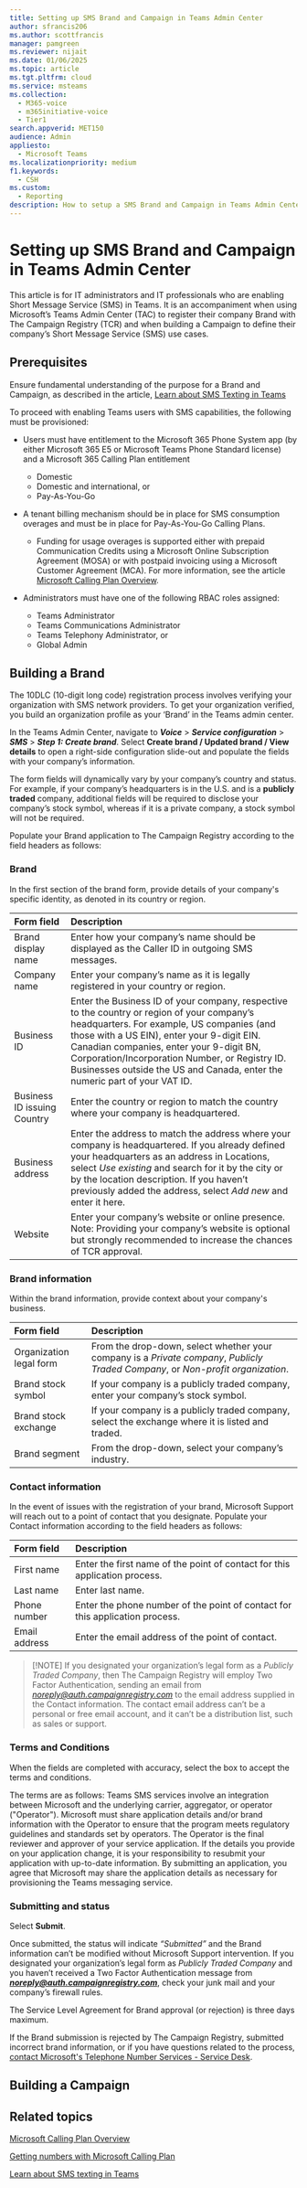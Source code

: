 ```yaml
---
title: Setting up SMS Brand and Campaign in Teams Admin Center
author: sfrancis206
ms.author: scottfrancis
manager: pamgreen
ms.reviewer: nijait
ms.date: 01/06/2025
ms.topic: article
ms.tgt.pltfrm: cloud
ms.service: msteams
ms.collection:
  - M365-voice
  - m365initiative-voice
  - Tier1
search.appverid: MET150
audience: Admin
appliesto:
  - Microsoft Teams
ms.localizationpriority: medium
f1.keywords:
  - CSH
ms.custom:
  - Reporting
description: How to setup a SMS Brand and Campaign in Teams Admin Center
---
```


# Setting up SMS Brand and Campaign in Teams Admin Center

This article is for IT administrators and IT professionals who are enabling Short Message Service (SMS) in Teams. It is an accompaniment when using Microsoft’s Teams Admin Center (TAC) to register their company Brand with The Campaign Registry (TCR) and when building a Campaign to define their company’s Short Message Service (SMS) use cases.

## Prerequisites

Ensure fundamental understanding of the purpose for a Brand and Campaign, as described in the article, [Learn about SMS Texting in Teams](sms-overview.md)

To proceed with enabling Teams users with SMS capabilities, the following must be provisioned:

- Users must have entitlement to the Microsoft 365 Phone System app (by either Microsoft 365 E5 or Microsoft Teams Phone Standard license) and a Microsoft 365 Calling Plan entitlement
  - Domestic
  - Domestic and international, or
  - Pay-As-You-Go
  
- A tenant billing mechanism should be in place for SMS consumption overages and must be in place for Pay-As-You-Go Calling Plans.
  - Funding for usage overages is supported either with prepaid Communication Credits using a Microsoft Online Subscription Agreement (MOSA) or with postpaid invoicing using a Microsoft Customer Agreement (MCA). For more information, see the article [Microsoft Calling Plan Overview](calling-plan-overview.md).

- Administrators must have one of the following RBAC roles assigned:
  - Teams Administrator
  - Teams Communications Administrator
  - Teams Telephony Administrator, or
  - Global Admin

## Building a Brand

The 10DLC (10-digit long code) registration process involves verifying your organization with SMS network providers. To get your organization verified, you build an organization profile as your ‘Brand’ in the Teams admin center.

In the Teams Admin Center, navigate to ***Voice*** > ***Service configuration*** > ***SMS*** > ***Step 1: Create brand***.
Select **Create brand / Updated brand / View details** to open a right-side configuration slide-out and populate the fields with your company’s information.

The form fields will dynamically vary by your company’s country and status. For example, if your company’s headquarters is in the U.S. and is a **publicly traded** company, additional fields will be required to disclose your company’s stock symbol, whereas if it is a private company, a stock symbol will not be required.

Populate your Brand application to The Campaign Registry according to the field headers as follows:

### Brand

In the first section of the brand form, provide details of your company's specific identity, as denoted in its country or region.

|Form field |Description |
|:-----|:-----|
|Brand display name|Enter how your company’s name should be displayed as the Caller ID in outgoing SMS messages.|
|Company name |Enter your company’s name as it is legally registered in your country or region.|
|Business ID |Enter the Business ID of your company, respective to the country or region of your company’s headquarters. For example, US companies (and those with a US EIN), enter your 9-digit EIN. Canadian companies, enter your 9-digit BN, Corporation/Incorporation Number, or Registry ID. Businesses outside the US and Canada, enter the numeric part of your VAT ID.|
|Business ID issuing Country |Enter the country or region to match the country where your company is headquartered.|
|Business address |Enter the address to match the address where your company is headquartered. If you already defined your headquarters as an address in Locations, select *Use existing* and search for it by the city or by the location description. If you haven’t previously added the address, select *Add new* and enter it here.|
|Website |Enter your company’s website or online presence. Note: Providing your company’s website is optional but strongly recommended to increase the chances of TCR approval.|

### Brand information

Within the brand information, provide context about your company's business.

|Form field |Description |
|:-----|:-----|
|Organization legal form |From the drop-down, select whether your company is a *Private company*, *Publicly Traded Company*, or *Non-profit organization*.|
|Brand stock symbol |If your company is a publicly traded company, enter your company’s stock symbol.|
|Brand stock exchange |If your company is a publicly traded company, select the exchange where it is listed and traded.|
|Brand segment |From the drop-down, select your company’s industry.|

### Contact information

In the event of issues with the registration of your brand, Microsoft Support will reach out to a point of contact that you designate. Populate your Contact information according to the field headers as follows:

|Form field |Description |
|:-----|:-----|
|First name | Enter the first name of the point of contact for this application process. |
|Last name | Enter last name. |
|Phone number | Enter the phone number of the point of contact for this application process. |
|Email address | Enter the email address of the point of contact. |

>[!NOTE] If you designated your organization’s legal form as a *Publicly Traded Company*, then The Campaign Registry will employ Two Factor Authentication, sending an email from *noreply@auth.campaignregistry.com* to the email address supplied in the Contact information. The contact email address can’t be a personal or free email account, and it can’t be a distribution list, such as sales or support.

### Terms and Conditions

When the fields are completed with accuracy, select the box to accept the terms and conditions.

The terms are as follows:
Teams SMS services involve an integration between Microsoft and the underlying carrier, aggregator, or operator ("Operator"). Microsoft must share application details and/or brand information with the Operator to ensure that the program meets regulatory guidelines and standards set by operators. The Operator is the final reviewer and approver of your service application. If the details you provide on your application change, it is your responsibility to resubmit your application with up-to-date information. By submitting an application, you agree that Microsoft may share the application details as necessary for provisioning the Teams messaging service.

### Submitting and status

Select **Submit**.

Once submitted, the status will indicate *“Submitted”* and the Brand information can’t be modified without Microsoft Support intervention.
If you designated your organization’s legal form as *Publicly Traded Company* and you haven’t received a Two Factor Authentication message from ***noreply@auth.campaignregistry.com***, check your junk mail and your company’s firewall rules.

The Service Level Agreement for Brand approval (or rejection) is three days maximum.

If the Brand submission is rejected by The Campaign Registry, submitted incorrect brand information, or if you have questions related to the process, [contact Microsoft's Telephone Number Services - Service Desk](contact-tns-service-desk.md).

## Building a Campaign


## Related topics

[Microsoft Calling Plan Overview](calling-plan-overview.md)

[Getting numbers with Microsoft Calling Plan](manage-phone-numbers-landing-page.md)

[Learn about SMS texting in Teams](sms-overview.md)
